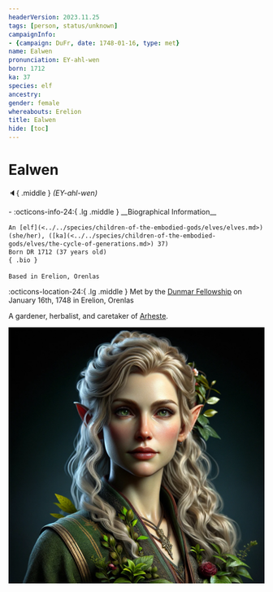 ```yaml
---
headerVersion: 2023.11.25
tags: [person, status/unknown]
campaignInfo:
- {campaign: DuFr, date: 1748-01-16, type: met}
name: Ealwen
pronunciation: EY-ahl-wen
born: 1712
ka: 37
species: elf
ancestry:
gender: female
whereabouts: Erelion
title: Ealwen
hide: [toc]
---
```


# Ealwen
:speaker:{ .middle } *(EY-ahl-wen)*  
<div class="grid cards ext-narrow-margin ext-one-column" markdown>
- :octicons-info-24:{ .lg .middle } __Biographical Information__

    An [elf](<../../species/children-of-the-embodied-gods/elves/elves.md>) (she/her), ([ka](<../../species/children-of-the-embodied-gods/elves/the-cycle-of-generations.md>) 37)  
    Born DR 1712 (37 years old)  
    { .bio }

    Based in Erelion, Orenlas
</div>



:octicons-location-24:{ .lg .middle } Met by the [Dunmar Fellowship](<../pcs/dunmar-fellowship/dunmar-fellowship.md>) on January 16th, 1748 in Erelion, Orenlas  


A gardener, herbalist, and caretaker of [Arheste](<./arheste.md>). 

![Ealwen Portrait](../../assets/ealwen-portrait.png)